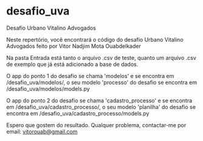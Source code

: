 # desafio_uva
Desafio Urbano Vitalino Advogados

Neste repertório, você encontrará o código do desafio Urbano Vitalino Advogados feito por Vitor Nadjim Mota Ouabdelkader

Na pasta Entrada está tanto o arquivo .csv de teste, quanto um arquivo .csv de exemplo que já está adicionado a base de dados.

O app do ponto 1 do desafio se chama 'modelos' e se encontra em /desafio_uva/modelos/,
o seu modelo 'processo' do desafio se encontra em /desafio_uva/modelos/models.py

O app do ponto 2 do desafio se chama 'cadastro_processo' e se encontra em /desafio_uva/cadastro_processo/,
o seu modelo 'planilha' do desafio se encontra em /desafio_uva/cadastro_processo/models.py


Espero que gostem do resultado.
Qualquer problema, contactar-me por email: vitorouab@gmail.com
